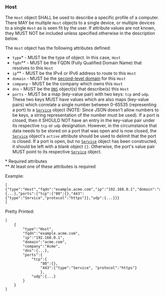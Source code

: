 ### Host

The `Host` object SHALL be used to describe a specific profile of a computer. There MAY be multiple `Host` objects to a single device, or multiple devices to a single `Host` as is seen fit by the user. If attribute values are not known, they MUST NOT be included unless specified otherwise in the description below.

The `Host` object has the following attributes defined:
* `type`* - MUST be the type of object. In this case, `Host`
* `fqdn`** - MUST be the FQDN (Fully Qualified Domain Name) that resolves to this `Host`
* `ip`** - MUST be the IPv4 or IPv6 address to route to this `Host`
* `domain` - MUST be the [second-level domain](https://en.wikipedia.org/wiki/Second-level_domain) for this `Host`
* `company` - MUST be the company which owns this `Host` 
* `dns` - MUST be the [`DNS`](DNS.md) object(s) that describe(s) this `Host`
* `ports` - MUST be a map (key-value pair) with two keys: `tcp` and `udp`. These two keys MUST have values which are also maps (key-value pairs) which correlate a single number between 0-65535 (representing a port) to a [`Service`](Service.md) object (NOTE: Since JSON doesn't allow numbers to be keys, a string representation of the number must be used). If a port is closed, then it SHOULD NOT have an entry in the key-value pair under its respective `tcp` or `udp` designation. However, in the circumstance that data needs to be stored on a port that was open and is now closed, the [`Service`](Service.md) object's `active` attribute should be used to delimit that the port is closed. If a port is open, but no [`Service`](Service.md) object has been constructed, it should be left with a blank object `{}`. Otherwise, the port's value pair MUST point to its respective [`Service`](Service.md) object. 

\* Required attributes  
\*\* At least one of these attributes is required  
  
Example:

```
[
{"type":"Host","fqdn":"example.acme.com","ip":"192.168.0.1","domain":"acme.com","company":"Acme","dns":{...},"ports":{"tcp":{"80":{},"443":{"type":"Service","protocol":"https"}},"udp":{...}}}
]
```

Pretty Printed:

```
[
    {
        "type":"Host",
        "fqdn":"example.acme.com",
        "ip":"192.168.0.1",
        "domain":"acme.com",
        "company":"Acme",
        "dns":{...},
        "ports":{
            "tcp":{
                "80":{},
                "443":{"type":"Service", "protocol":"https"}
                },
            "udp":{...}
        }
    }
]
```
